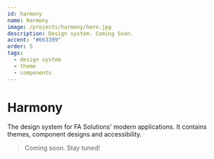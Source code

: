 ```yaml
---
id: harmony
name: Harmony
image: /projects/harmony/hero.jpg
description: Design system. Coming Soon.
accent: "#663399"
order: 5
tags:
  - design system
  - theme
  - components
---
```


# Harmony

The design system for FA Solutions' modern applications. It contains themes, component designs and accessibility.

> Coming soon. Stay tuned!